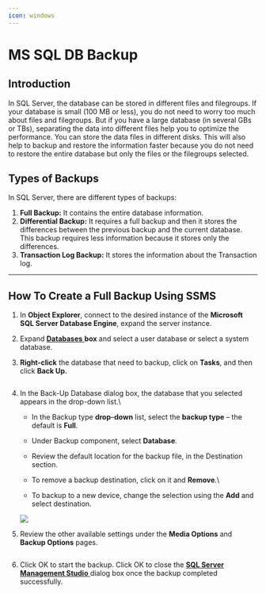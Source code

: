 ```yaml
---
icon: windows
---
```


# MS SQL DB Backup

## Introduction

In SQL Server, the database can be stored in different files and filegroups. If your database is small (100 MB or less), you do not need to worry too much about files and filegroups. But if you have a large database (in several GBs or TBs), separating the data into different files help you to optimize the performance. You can store the data files in different disks. This will also help to backup and restore the information faster because you do not need to restore the entire database but only the files or the filegroups selected.

## Types of Backups

In SQL Server, there are different types of backups:

1. **Full Backup:** It contains the entire database information.
2. **Differential Backup:** It requires a full backup and then it stores the differences between the previous backup and the current database. This backup requires less information because it stores only the differences.
3. **Transaction Log Backup:** It stores the information about the Transaction log.



***

## **How To Create a Full Backup Using SSMS**

1. In **Object Explorer**, connect to the desired instance of the **Microsoft SQL Server Database Engine**, expand the server instance.
2. Expand [**Databases** ](https://www.geeksforgeeks.org/what-is-database/)**box** and select a user database or select a system database.
3.  **Right-click** the database that need to backup, click on **Tasks**, and then click **Back Up.**

    <figure><img src="https://media.geeksforgeeks.org/wp-content/uploads/20200910161620/bkp1.PNG" alt=""><figcaption></figcaption></figure>
4.  In the Back-Up Database dialog box, the database that you selected appears in the drop-down list.\


    * In the Backup type **drop**–**down** list, select the **backup type** – the default is **Full**.
    * Under Backup component, select **Database**.
    * Review the default location for the backup file, in the Destination section.
    * To remove a backup destination, click on it and **Remove**.\

    * To backup to a new device, change the selection using the **Add** and select destination.

    ![](https://media.geeksforgeeks.org/wp-content/uploads/20200910162100/bkp2.PNG)
5.  Review the other available settings under the **Media Options** and **Backup Options** pages.

    <figure><img src="https://media.geeksforgeeks.org/wp-content/uploads/20200910162443/bkp23.PNG" alt=""><figcaption></figcaption></figure>
6.  Click OK to start the backup. Click OK to close the [**SQL Server Management Studio** ](https://www.geeksforgeeks.org/sql-server-management-studio-ssms/)dialog box once the backup completed successfully.

    <figure><img src="https://media.geeksforgeeks.org/wp-content/uploads/20200910162602/bkp4.PNG" alt=""><figcaption></figcaption></figure>





